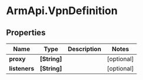 # ArmApi.VpnDefinition

## Properties

Name | Type | Description | Notes
------------ | ------------- | ------------- | -------------
**proxy** | **[String]** |  | [optional] 
**listeners** | **[String]** |  | [optional] 


